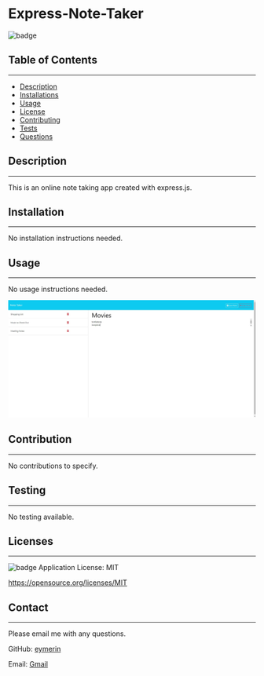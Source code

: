 # Express-Note-Taker
  
  ![badge](https://img.shields.io/badge/license-MIT-blue)<br/>

  ## Table of Contents
  --------------------
  - [Description](#description)
  - [Installations](#installation)
  - [Usage](#usage)
  - [License](#licenses)
  - [Contributing](#contribution)
  - [Tests](#testing)
  - [Questions](#contact)

  ## Description
  --------------
  This is an online note taking app created with express.js.

  ## Installation
  ---------------
  No installation instructions needed.

  ## Usage
  --------
  No usage instructions needed.

  ![](https://github.com/eymerin/Express-Note-Taker/blob/main/public/assets/note-taker.jpg)

  ## Contribution
  ---------------
  No contributions to specify.

  ## Testing
  ----------
  No testing available.

  ## Licenses
  -----------
  ![badge](https://img.shields.io/badge/license-MIT-blue) Application License: MIT

  https://opensource.org/licenses/MIT

  ## Contact
  -----------
  Please email me with any questions.
  
  GitHub: [eymerin](https://github.com/eymerin)

  Email: [Gmail](mailto:garrett.bryce.young@gmail.com)


